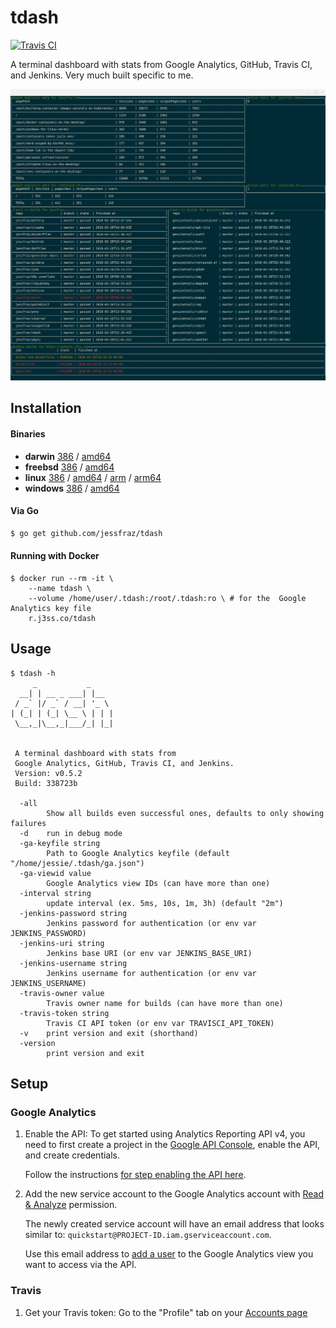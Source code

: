 # tdash

[![Travis CI](https://travis-ci.org/jessfraz/tdash.svg?branch=master)](https://travis-ci.org/jessfraz/tdash)

A terminal dashboard with stats from Google Analytics, GitHub, Travis CI, and Jenkins. Very much built specific to me.

![term.png](term.png)

## Installation

#### Binaries

- **darwin** [386](https://github.com/jessfraz/tdash/releases/download/v0.5.2/tdash-darwin-386) / [amd64](https://github.com/jessfraz/tdash/releases/download/v0.5.2/tdash-darwin-amd64)
- **freebsd** [386](https://github.com/jessfraz/tdash/releases/download/v0.5.2/tdash-freebsd-386) / [amd64](https://github.com/jessfraz/tdash/releases/download/v0.5.2/tdash-freebsd-amd64)
- **linux** [386](https://github.com/jessfraz/tdash/releases/download/v0.5.2/tdash-linux-386) / [amd64](https://github.com/jessfraz/tdash/releases/download/v0.5.2/tdash-linux-amd64) / [arm](https://github.com/jessfraz/tdash/releases/download/v0.5.2/tdash-linux-arm) / [arm64](https://github.com/jessfraz/tdash/releases/download/v0.5.2/tdash-linux-arm64)
- **windows** [386](https://github.com/jessfraz/tdash/releases/download/v0.5.2/tdash-windows-386) / [amd64](https://github.com/jessfraz/tdash/releases/download/v0.5.2/tdash-windows-amd64)

#### Via Go

```bash
$ go get github.com/jessfraz/tdash
```

#### Running with Docker

```console
$ docker run --rm -it \
    --name tdash \
    --volume /home/user/.tdash:/root/.tdash:ro \ # for the  Google Analytics key file
    r.j3ss.co/tdash
```

## Usage

```conosle
$ tdash -h
     _           _
  __| | __ _ ___| |__
 / _` |/ _` / __| '_ \
| (_| | (_| \__ \ | | |
 \__,_|\__,_|___/_| |_|


 A terminal dashboard with stats from
 Google Analytics, GitHub, Travis CI, and Jenkins.
 Version: v0.5.2
 Build: 338723b

  -all
        Show all builds even successful ones, defaults to only showing failures
  -d    run in debug mode
  -ga-keyfile string
        Path to Google Analytics keyfile (default "/home/jessie/.tdash/ga.json")
  -ga-viewid value
        Google Analytics view IDs (can have more than one)
  -interval string
        update interval (ex. 5ms, 10s, 1m, 3h) (default "2m")
  -jenkins-password string
        Jenkins password for authentication (or env var JENKINS_PASSWORD)
  -jenkins-uri string
        Jenkins base URI (or env var JENKINS_BASE_URI)
  -jenkins-username string
        Jenkins username for authentication (or env var JENKINS_USERNAME)
  -travis-owner value
        Travis owner name for builds (can have more than one)
  -travis-token string
        Travis CI API token (or env var TRAVISCI_API_TOKEN)
  -v    print version and exit (shorthand)
  -version
        print version and exit
```

## Setup

### Google Analytics

1. Enable the API: To get started using Analytics Reporting API v4, you need to 
    first create a project in the 
    [Google API Console](https://console.developers.google.com),
    enable the API, and create credentials.

    Follow the instructions 
    [for step enabling the API here](https://developers.google.com/anaytics/devguides/reporting/core/v4/quickstart/service-java).

2. Add the new service account to the Google Analytics account with 
    [Read & Analyze](https://support.google.com/analytics/answer/2884495) 
    permission.

    The newly created service account will have an email address that looks
    similar to: `quickstart@PROJECT-ID.iam.gserviceaccount.com`.

    Use this email address to 
    [add a user](https://support.google.com/analytics/answer/1009702) to the 
    Google Analytics view you want to access via the API. 

### Travis

1. Get your Travis token: Go to the "Profile" tab on your 
	[Accounts page](https://travis-ci.org/profile)
